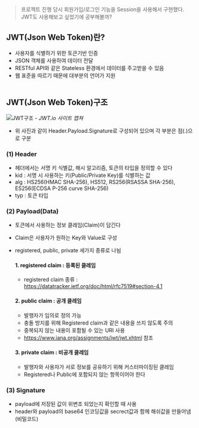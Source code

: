 > 프로젝트 진행 당시 회원가입/로그인 기능을 Session을 사용해서 구현했다.<br>
> JWT도 사용해보고 싶었기에 공부해볼까?


## JWT(Json Web Token)란?<br>
- 사용자를 식별하기 위한 토큰기반 인증
- JSON 객체를 사용하여 데이터 전달
- RESTful API와 같은 Stateless 환경에서 데이터를 주고받을 수 있음
- 웹 표준을 따르기 때문에 대부분의 언어가 지원
<br><br>

## JWT(Json Web Token)구조<br>
![JWT구조](https://github.com/duho-kim/study/assets/155808974/1dfd7bf8-441e-44b7-b954-85ac4c5dd937)
*- JWT.io 사이트 캡쳐*

- 위 사진과 같이 Header.Payload.Signature로 구성되어 있으며 각 부분은 점(.)으로 구분

### (1) Header
- 헤더에서는 서명 키 식별값, 해시 알고리즘, 토큰의 타입을 정의할 수 있다
- kid : 서명 시 사용하는 키(Public/Private Key)를 식별하는 값
- alg : HS256(HMAC SHA-256), HS512, RS256(RSASSA SHA-256), ES256(ECDSA P-256 curve SHA-256)
- typ : 토큰 타입

### (2) Payload(Data)
- 토큰에서 사용하는 정보 클레임(Claim)이 담긴다
- Claim은 사용자가 원하는 Key와 Value로 구성
- registered, public, private 세가지 종류로 나뉨

  #### 1. registered claim : 등록된 클레임
  - registered claim 종류 : https://datatracker.ietf.org/doc/html/rfc7519#section-4.1

  #### 2. public claim : 공개 클레임
  - 발행자가 임의로 정의 가능
  - 충돌 방지를 위해 Registered claim과 같은 내용을 쓰지 않도록 주의
  - 중복되지 않는 내용이 포함될 수 있는 URI 사용
  - https://www.iana.org/assignments/jwt/jwt.xhtml 참조
  
  #### 3. private claim : 비공개 클레임
  - 발행자와 사용자가 서로 정보를 공유하기 위해 커스터마이징된 클레임
  - Registered나 Public에 포함되지 않는 항목이어야 한다
  
### (3) Signature
- payload에 저장된 값이 위변조 되었는지 확인할 때 사용
- header와 payload의 base64 인코딩값을 secrect값과 함께 해쉬값을 만들어냄(비밀코드)

